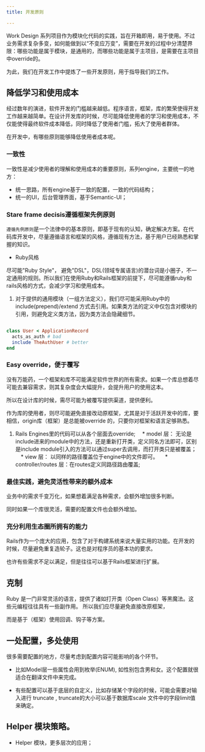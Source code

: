 ```yaml
---
title: 开发原则

---
```


Work Design 系列项目作为模块化代码的实践，旨在开箱即用，易于使用。不过业务需求复杂多变，如何能做到以“不变应万变”，需要在开发的过程中分清楚界限：哪些功能是属于模块，是通用的，而哪些功能是属于主项目，是需要在主项目中override的。

为此，我们在开发工作中提炼了一些开发原则，用于指导我们的工作。


## 降低学习和使用成本

经过数年的演进，软件开发的门槛越来越低。程序语言，框架，库的繁荣使得开发工作越来越简单。在设计开发库的时候，尽可能降低使用者的学习和使用成本，不仅能使得最终软件成本降低，同时降低了使用者门槛，拓大了使用者群体。

在开发中，有哪些原则能够降低使用者成本呢。

### 一致性

一致性是减少使用者的理解和使用成本的重要原则，系列engine，主要统一的地方：

* 统一思路，所有engine基于一致的配置，一致的代码结构；
* 统一的UI，后台管理界面，基于Semantic-UI；

### Stare frame decisis遵循框架先例原则

`遵循先例原则`是一个法律中的基本原则，即基于现有的认知，确定解决方案。在代码库开发中，尽量遵循语言和框架的风格，遵循现有方法，基于用户已经熟悉和掌握的知识。

* Ruby风格 

尽可能"Ruby Style"， 避免"DSL"，DSL(领域专属语言)的潜台词是小圈子，不一定通用的规则。所以我们在使用Ruby和Rails框架的前提下，尽可能遵循ruby和rails风格的方式，会减少学习和使用成本。

1. 对于提供的通用模块（一组方法定义），我们尽可能采用Ruby中的 include(prepend)/extend 方式去引用。如果类方法的定义中仅包含对模块的引用，则避免定义类方法，因为类方法会隐藏细节。


  ```ruby

  class User < ApplicationRecord
    acts_as_auth # bad
    include TheAuthUser # better
  end
  ```

### Easy override，便于覆写

没有万能药，一个框架和库不可能满足软件世界的所有需求。如果一个库总想着尽可能去兼容需求，则其复杂度会大幅提升，会提升用户的使用这本。

所以在设计库的时候，需尽可能为被覆写提供渠道，提供便利。
  
作为库的使用者，则尽可能避免直接改动原框架，尤其是对于活跃开发中的库，要相信，origin库（框架）是总能被override 的，只要你对框架和语言足够熟悉。


1. Rails Engines里的代码可以从各个层面去override;
　* model 层： 无论是include进来的module中的方法，还是重新打开类，定义同名方法即可，区别是include module引入的方法可以通过super去调用，而打开类只是被覆盖；
　* view 层： 以同样的路径覆盖位于engine中的文件即可。
　* controller/routes 层：在routes定义同路径路由覆盖; 


### 最佳实践，避免灵活性带来的额外成本

业务中的需求千变万化，如果想着满足各种需求，会额外增加很多判断。

同时如果一个库很灵活，需要的配置文件也会额外增加。

### 充分利用生态圈所拥有的能力

Rails作为一个庞大的应用，包含了对于构建系统来说大量实用的功能。在开发的时候，尽量避免重复造轮子。这也是对程序员的基本功的要求。

也许有些需求不足以满足，但是往往可以基于Rails框架进行扩展。

## 克制

Ruby 是一门非常灵活的语言，提供了诸如打开类（Open Class）等黑魔法。这些元编程往往具有一些副作用。
所以我们应尽量避免直接改原框架，

而是基于（框架）使用回调、钩子等方案。

## 一处配置，多处使用

很多需要配置的地方，尽量考虑到配置内容可能影响的各个环节。

* 比如Model层一些属性会用到枚举(ENUM), 如性别包含男和女。这个配置就很适合在翻译文件中来完成。

* 有些配置可以基于底层的自定义，比如存储某个字段的时候，可能会需要对输入进行 truncate , truncate的大小可以基于数据库scale 文件中的字段limit值来确定。

## Helper 模块策略。

* Helper 模块，更多层次的应用；